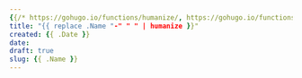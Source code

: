 ```yaml
---
{{/* https://gohugo.io/functions/humanize/, https://gohugo.io/functions/title/ */}}
title: "{{ replace .Name "-" " " | humanize }}"
created: {{ .Date }}
date: 
draft: true
slug: {{ .Name }}
---
```

